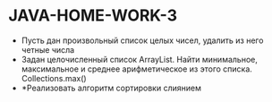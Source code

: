 # JAVA-HOME-WORK-3


* Пусть дан произвольный список целых чисел, удалить из него четные числа
* Задан целочисленный список ArrayList. Найти минимальное, максимальное и среднее арифметическое из этого списка. Collections.max()
* *Реализовать алгоритм сортировки слиянием

